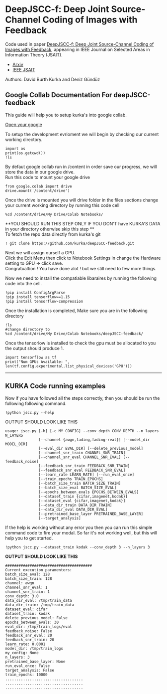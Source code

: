 # DeepJSCC-f: Deep Joint Source-Channel Coding of Images with Feedback

Code used in paper [DeepJSCC-f: Deep Joint Source-Channel Coding of Images with Feedback](https://arxiv.org/abs/1911.11174), appearing in IEEE Journal on Selected Areas in Information Theory (JSAIT).


- [Arxiv](https://arxiv.org/abs/1911.11174)
- [IEEE JSAIT](https://ieeexplore.ieee.org/document/9066966)


Authors: David Burth Kurka and Deniz Gündüz

**Google Collab Documentation For deepJSCC-feedback**
---

This guide will help you to setup kurka's into google collab. 

[Open your google](https://colab.research.google.com/notebooks/)

To setup the development evrioment we will begin by checking our current working directory. <br> 
```
import os
print(os.getcwd())
!ls
```
By defaut google collab run in /content in order save our progress, we will store the data in our google drive. <br>
Run this code to mount your google drive
<br>
```
from google.colab import drive
drive.mount('/content/drive')
```
Once the drive is mounted you will drive folder in the files sections 
change your current working directory by running this code cell

```
%cd /content/drive/My Drive/Colab Notebooks/
```
**YOU SHOULD RUN THIS STEP ONLY IF YOU DON'T have KURKA'S DATA in your directory otherwise skip this step **<br>
To fetch the repo data directly from kurka's git
```
! git clone https://github.com/kurka/deepJSCC-feedback.git 
```

Next we will assign ourself a GPU.<br>
Click the Edit Menu then click to Notebook Settings in change the Hardware setting to GPU -> click save. 
<br>
Congratualtion ! You have done alot ! but we still need to few more things.
<br>

Now we need to install the compatiable libaraires by running the following code into the cell.
```
!pip install ConfigArgParse
!pip install tensorflow==1.15
!pip install tensorflow-compression
```

Once the installation is completed, Make sure you are in the following directory
```
!ls 
#change directory to 
%cd /content/drive/My Drive/Colab Notebooks/deepJSCC-feedback/
```
Once the tensorlow is installed to check the gpu must be allocated to you the output should produce 1.
```
import tensorflow as tf
print("Num GPUs Available: ", len(tf.config.experimental.list_physical_devices('GPU')))
```
---
**KURKA Code running examples**
---

Now if you have followed all the steps correctly, then you should be run the following following command.
```
!python jscc.py --help
```

OUTPUT SHOULD LOOK LIKE THIS 
```
usage: jscc.py [-h] [-c MY_CONFIG] --conv_depth CONV_DEPTH --n_layers N_LAYERS
               [--channel {awgn,fading,fading-real}] [--model_dir MODEL_DIR]
               [--eval_dir EVAL_DIR] [--delete_previous_model]
               [--channel_snr_train CHANNEL_SNR_TRAIN]
               [--channel_snr_eval CHANNEL_SNR_EVAL] [--feedback_noise]
               [--feedback_snr_train FEEDBACK_SNR_TRAIN]
               [--feedback_snr_eval FEEDBACK_SNR_EVAL]
               [--learn_rate LEARN_RATE] [--run_eval_once]
               [--train_epochs TRAIN_EPOCHS]
               [--batch_size_train BATCH_SIZE_TRAIN]
               [--batch_size_eval BATCH_SIZE_EVAL]
               [--epochs_between_evals EPOCHS_BETWEEN_EVALS]
               [--dataset_train {cifar,imagenet,kodak}]
               [--dataset_eval {cifar,imagenet,kodak}]
               [--data_dir_train DATA_DIR_TRAIN]
               [--data_dir_eval DATA_DIR_EVAL]
               [--pretrained_base_layer PRETRAINED_BASE_LAYER]
               [--target_analysis]
```

If the help is working without any error you then you can run this simple command code to fire your modal. So far it's not working well, but this will help you to get started. 

```
!python jscc.py --dataset_train kodak --conv_depth 3 --n_layers 3
```
**OUTPUT SHOULD LOOK LIKE THIS** 
```
#######################################
Current execution paramenters:
batch_size_eval: 128
batch_size_train: 128
channel: awgn
channel_snr_eval: 1
channel_snr_train: 1
conv_depth: 3.0
data_dir_eval: /tmp/train_data
data_dir_train: /tmp/train_data
dataset_eval: cifar
dataset_train: kodak
delete_previous_model: False
epochs_between_evals: 30
eval_dir: /tmp/train_logs/eval
feedback_noise: False
feedback_snr_eval: 20
feedback_snr_train: 20
learn_rate: 0.0001
model_dir: /tmp/train_logs
my_config: None
n_layers: 3
pretrained_base_layer: None
run_eval_once: False
target_analysis: False
train_epochs: 10000
...................................
...................................
...................................
```
